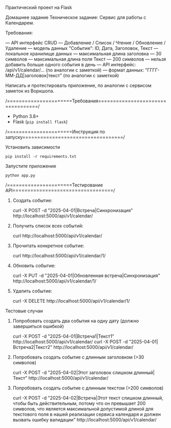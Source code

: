 Практический проект на Flask

Домашнее задание
Техническое задание: Сервис для работы с Календарем.

Требования:

— API интерфейс CRUD — Добавление / Список / Чтение / Обновление / Удаление
— модель данных "Событие": ID, Дата, Заголовок, Текст
— локальное хранилище данных
— максимальная длина заголовка — 30 символов
— максимальная длина поля Текст — 200 символов
— нельзя добавить больше одного события в день
— API интерфейс: /api/v1/calendar/… (по аналогии с заметкой)
— формат данных: "ГГГГ-ММ-ДД|заголовок|текст" (по аналогии с заметкой)

Написать и протестировать приложение, по аналогии с сервисом заметок из Воркшопа.

/======================Требования==================================/

- Python 3.8+
- Flask (`pip install flask`)

/======================Инструкция по запуску==================================/

Установить зависимости

    pip install -r requirements.txt

Запустите приложение

    python app.py


/======================Тестирование API==================================/
1. Создать событие:

    curl -X POST -d "2025-04-01|Встреча|Синхронизация" http://localhost:5000/api/v1/calendar/

2. Получить список всех событий:

    curl http://localhost:5000/api/v1/calendar/

3. Прочитать конкретное событие:

    curl http://localhost:5000/api/v1/calendar/1/ 

4. Обновить событие:

    curl -X PUT -d "2025-04-01|Обновленная встреча|Синхронизация" http://localhost:5000/api/v1/calendar/1/

5. Удалить событие:

    curl -X DELETE http://localhost:5000/api/v1/calendar/1/

Тестовые случаи

1. Попробовать создать два события на одну дату (должно завершиться ошибкой)

    curl -X POST -d "2025-04-01|Встреча1|Текст1" http://localhost:5000/api/v1/calendar/
    curl -X POST -d "2025-04-01|Встреча2|Текст2" http://localhost:5000/api/v1/calendar/

2. Попробовать создать событие с длинным заголовком (>30 символов)

    curl -X POST -d "2025-04-02|Этот заголовок слишком длинный|Текст" http://localhost:5000/api/v1/calendar/

3. Попробовать создать событие с длинным текстом (>200 символов)

    curl -X POST -d "2025-04-02|Встреча|Этот текст слишком длинный, чтобы быть действительным, потому что он превышает 200 символов, что является максимальной допустимой длиной для текстового поля в нашей реализации сервиса календаря и должен вызвать ошибку валидации" http://localhost:5000/api/v1/calendar/

